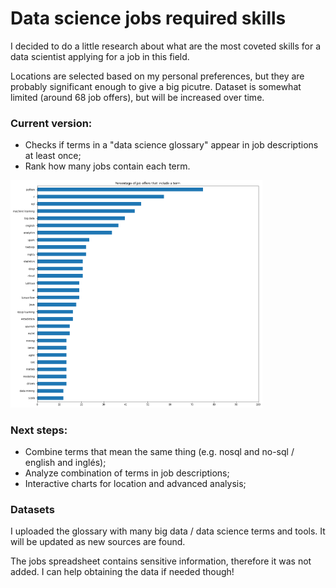 # Data science jobs required skills

I decided to do a little research about what are the most coveted skills for a data scientist applying for a job in this field.

Locations are selected based on my personal preferences, but they are probably significant enough to give a big picutre. Dataset is somewhat limited (around 68 job offers), but will be increased over time.

### Current version:

- Checks if terms in a "data science glossary" appear in job descriptions at least once;
- Rank how many jobs contain each term.

<img src="https://github.com/eduardoansi/data_jobs_skills/blob/main/figure1.png" alt="Ranking" width="80%">

### Next steps:

- Combine terms that mean the same thing (e.g. nosql and no-sql / english and inglés);
- Analyze combination of terms in job descriptions;
- Interactive charts for location and advanced analysis;

### Datasets

I uploaded the glossary with many big data / data science terms and tools. It will be updated as new sources are found.

The jobs spreadsheet contains sensitive information, therefore it was not added. I can help obtaining the data if needed though!
